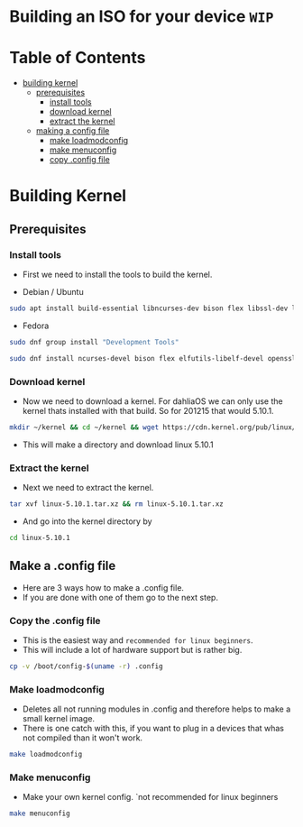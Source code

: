 # Building an ISO for your device `WIP`

# Table of Contents

- [building kernel](#building-kernel)
  * [prerequisites](#prerequisites)
    * [install tools](#install-tools)
    * [download kernel](#download-kernel)
    * [extract the kernel](#extract-the-kernel)
  * [making a config file](#making-a-config-file)
    * [make loadmodconfig](#make-loadmodconfig)
    * [make menuconfig](#make-menuconfig)
    * [copy .config file](#copy-config-file)

# Building Kernel

## Prerequisites

### Install tools

- First we need to install the tools to build the kernel.

- Debian / Ubuntu
```bash
sudo apt install build-essential libncurses-dev bison flex libssl-dev libelf-dev wget dwarves
```

- Fedora
```bash
sudo dnf group install "Development Tools"
```

```bash
sudo dnf install ncurses-devel bison flex elfutils-libelf-devel openssl-devel wget
```
### Download kernel

- Now we need to download a kernel. For dahliaOS we can only use the kernel thats installed with that build. So for 201215 that would 5.10.1.

```bash
mkdir ~/kernel && cd ~/kernel && wget https://cdn.kernel.org/pub/linux/kernel/v5.x/linux-5.10.1.tar.xz
```
- This will make a directory and download linux 5.10.1

### Extract the kernel

- Next we need to extract the kernel.

```bash
tar xvf linux-5.10.1.tar.xz && rm linux-5.10.1.tar.xz
```

- And go into the kernel directory by

```bash
cd linux-5.10.1
```

## Make a .config file

- Here are 3 ways how to make a .config file.
- If you are done with one of them go to the next step.

### Copy the .config file

- This is the easiest way and `recommended for linux beginners`.
- This will include a lot of hardware support but is rather big.

```bash
cp -v /boot/config-$(uname -r) .config
```

### Make loadmodconfig

- Deletes all not running modules in .config and therefore helps to make a small kernel image.
- There is one catch with this, if you want to plug in a devices that whas not compiled than it won't work.

```bash
make loadmodconfig
```

### Make menuconfig

- Make your own kernel config. `not recommended for linux beginners

```bash
make menuconfig
```

